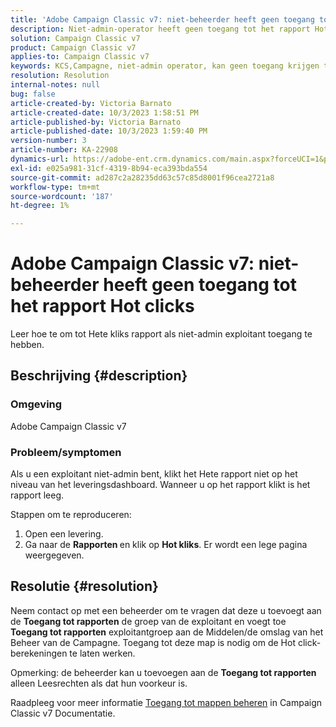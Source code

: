 ```yaml
---
title: 'Adobe Campaign Classic v7: niet-beheerder heeft geen toegang tot het rapport Hot clicks'
description: Niet-admin-operator heeft geen toegang tot het rapport Hot click.
solution: Campaign Classic v7
product: Campaign Classic v7
applies-to: Campaign Classic v7
keywords: KCS,Campagne, niet-admin operator, kan geen toegang krijgen tot,Hot click-rapport,Campaign Classic v7
resolution: Resolution
internal-notes: null
bug: false
article-created-by: Victoria Barnato
article-created-date: 10/3/2023 1:58:51 PM
article-published-by: Victoria Barnato
article-published-date: 10/3/2023 1:59:40 PM
version-number: 3
article-number: KA-22908
dynamics-url: https://adobe-ent.crm.dynamics.com/main.aspx?forceUCI=1&pagetype=entityrecord&etn=knowledgearticle&id=44fb80f7-f461-ee11-be6e-6045bd0067ea
exl-id: e025a981-31cf-4319-8b94-eca393bda554
source-git-commit: ad287c2a28235dd63c57c85d8001f96cea2721a8
workflow-type: tm+mt
source-wordcount: '187'
ht-degree: 1%

---
```


# Adobe Campaign Classic v7: niet-beheerder heeft geen toegang tot het rapport Hot clicks


Leer hoe te om tot Hete kliks rapport als niet-admin exploitant toegang te hebben.

## Beschrijving {#description}


### Omgeving

Adobe Campaign Classic v7

### Probleem/symptomen

Als u een exploitant niet-admin bent, klikt het Hete rapport niet op het niveau van het leveringsdashboard. Wanneer u op het rapport klikt is het rapport leeg. 

Stappen om te reproduceren:

1. Open een levering.
2. Ga naar de <b>Rapporten </b>en klik op <b>Hot kliks</b>. Er wordt een lege pagina weergegeven.



## Resolutie {#resolution}


Neem contact op met een beheerder om te vragen dat deze u toevoegt aan de <b>Toegang tot rapporten</b> de groep van de exploitant en voegt toe <b>Toegang tot rapporten</b> exploitantgroep aan de Middelen/de omslag van het Beheer van de Campagne. Toegang tot deze map is nodig om de Hot click-berekeningen te laten werken.

Opmerking: de beheerder kan u toevoegen aan de <b>Toegang tot rapporten</b> alleen Leesrechten als dat hun voorkeur is.

Raadpleeg voor meer informatie [Toegang tot mappen beheren](https://experienceleague.adobe.com/docs/campaign-classic/using/getting-started/permissions/access-management-folders.html) in Campaign Classic v7 Documentatie.
